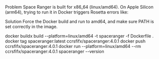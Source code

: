
Problem
Space Ranger is built for x86_64 (linux/amd64). On Apple Silicon (arm64), trying to run it in Docker triggers Rosetta errors like:

Solution
Force the Docker build and run to amd64, and make sure PATH is set correctly in the image.

docker buildx build --platform=linux/amd64 -t spaceranger -f Dockerfile .
docker tag spaceranger:latest ccrsfifx/spaceranger:4.0.1
docker push ccrsfifx/spaceranger:4.0.1
docker run --platform=linux/amd64 --rm ccrsfifx/spaceranger:4.0.1 spaceranger --version
